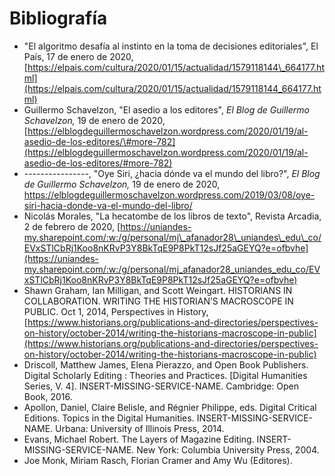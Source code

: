 # Bibliografía



* "El algoritmo desafía al instinto en la toma de decisiones editoriales", El País, 17 de enero de 2020, [https://elpais.com/cultura/2020/01/15/actualidad/1579118144\_664177.html](https://elpais.com/cultura/2020/01/15/actualidad/1579118144_664177.html) 
* Guillermo Schavelzon, "El asedio a los editores",  _El Blog de Guillermo Schavelzon,_ 19 de enero de 2020,  [https://elblogdeguillermoschavelzon.wordpress.com/2020/01/19/al-asedio-de-los-editores/\#more-782](https://elblogdeguillermoschavelzon.wordpress.com/2020/01/19/al-asedio-de-los-editores/#more-782)
* ----------------, "Oye Siri, ¿hacia dónde va el mundo del libro?", _El Blog de Guillermo Schavelzon,_ 19 de enero de 2020, [https://elbl](https://elblogdeguillermoschavelzon.wordpress.com/2019/03/08/oye-siri-hacia-donde-va-el-mundo-del-libro/)[ogdeguillermoschavelzon.wordpress.com/2019/03/08/oye-siri-hacia-donde-va-el-mundo-del-libro/](https://elblogdeguillermoschavelzon.wordpress.com/2019/03/08/oye-siri-hacia-donde-va-el-mundo-del-libro/)
* Nicolás Morales, "La hecatombe de los libros de texto", Revista Arcadia, 2 de febrero de 2020, [https://uniandes-my.sharepoint.com/:w:/g/personal/mj\_afanador28\_uniandes\_edu\_co/EVxSTlCbRj1Koo8nKRvP3Y8BkTqE9P8PkT12sJf25aGEYQ?e=ofbvhe](https://uniandes-my.sharepoint.com/:w:/g/personal/mj_afanador28_uniandes_edu_co/EVxSTlCbRj1Koo8nKRvP3Y8BkTqE9P8PkT12sJf25aGEYQ?e=ofbvhe)
* Shawn Graham, Ian Milligan, and Scott Weingart. HISTORIANS IN COLLABORATION. WRITING THE HISTORIAN’S MACROSCOPE IN PUBLIC. Oct 1, 2014, Perspectives in History, [https://www.historians.org/publications-and-directories/perspectives-on-history/october-2014/writing-the-historians-macroscope-in-public](https://www.historians.org/publications-and-directories/perspectives-on-history/october-2014/writing-the-historians-macroscope-in-public)
* Driscoll, Matthew James, Elena Pierazzo, and Open Book Publishers. Digital Scholarly Editing : Theories and Practices. \[Digital Humanities Series, V. 4\]. INSERT-MISSING-SERVICE-NAME. Cambridge: Open Book, 2016. 
* Apollon, Daniel, Claire Belisle, and Régnier Philippe, eds. Digital Critical Editions. Topics in the Digital Humanities. INSERT-MISSING-SERVICE-NAME. Urbana: University of Illinois Press, 2014. 
* Evans, Michael Robert. The Layers of Magazine Editing. INSERT-MISSING-SERVICE-NAME. New York: Columbia University Press, 2004.
* Joe Monk, Miriam Rasch, Florian Cramer and Amy Wu \(Editores\). 

